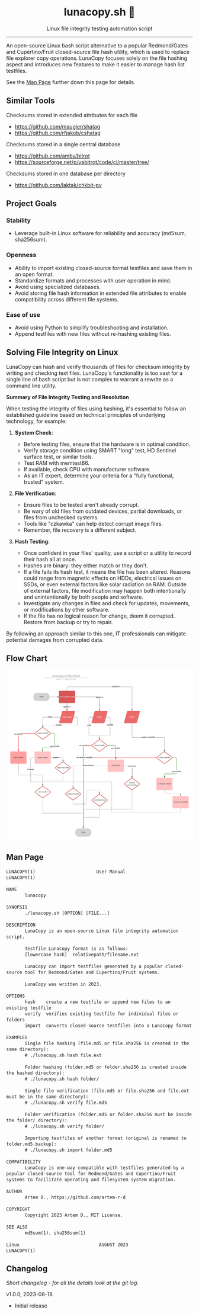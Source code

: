 <div align="center">
<h1>lunacopy.sh 🌙</h1>

<p>Linux file integrity testing automation script</p>
</div>

---

An open-source Linux bash script alternative to a popular Redmond/Gates and Cupertino/Fruit closed-source file hash utility, which is used to replace file explorer copy operations. LunaCopy focuses solely on the file hashing aspect and introduces new features to make it easier to manage hash list testfiles.

See the [Man Page](#man-page) further down this page for details.

Similar Tools
-------------

Checksums stored in extended attributes for each file
* https://github.com/maugier/shatag
* https://github.com/rfjakob/cshatag

Checksums stored in a single central database
* https://github.com/ambv/bitrot
* https://sourceforge.net/p/yabitrot/code/ci/master/tree/

Checksums stored in one database per directory
* https://github.com/laktak/chkbit-py

Project Goals
----------------
### Stability
* Leverage built-in Linux software for reliability and accuracy (md5sum, sha256sum).
### Openness
* Ability to import existing closed-source format testfiles and save them in an open format.
* Standardize formats and processes with user operation in mind.
* Avoid using specialized databases.
* Avoid storing file hash information in extended file attributes to enable compatibility across different file systems.
### Ease of use
* Avoid using Python to simplify troubleshooting and installation. 
* Append testfiles with new files without re-hashing existing files.

Solving File Integrity on Linux
-------------
LunaCopy can hash and verify thousands of files for checksum integrity by writing and checking text files. LunaCopy's functionality is too vast for a single line of bash script but is not complex to warrant a rewrite as a command line utility. 

**Summary of File Integrity Testing and Resolution**

When testing the integrity of files using hashing, it's essential to follow an established guideline based on technical principles of underlying technology, for example:

1. **System Check**: 
    - Before testing files, ensure that the hardware is in optimal condition.
    - Verify storage condition using SMART "long" test, HD Sentinel surface test, or similar tools. 
    - Test RAM with memtest86.
    - If available, check CPU with manufacturer software. 
    - As an IT expert, determine your criteria for a "fully functional, trusted" system.

2. **File Verification**: 
    - Ensure files to be tested aren't already corrupt. 
    - Be wary of old files from outdated devices, partial downloads, or files from unchecked systems. 
    - Tools like "czkawka" can help detect corrupt image files. 
    - Remember, file recovery is a different subject.

3. **Hash Testing**: 
    - Once confident in your files' quality, use a script or a utility to record their hash all at once.
    - Hashes are binary: they either match or they don't. 
    - If a file fails its hash test, it means the file has been altered. Reasons could range from magnetic effects on HDDs, electrical issues on SSDs, or even external factors like solar radiation on RAM. Outside of external factors, file modification may happen both intentionally and unintentionally by both people and software.
    - Investigate any changes in files and check for updates, movements, or modifications by other software. 
    - If the file has no logical reason for change, deem it corrupted. Restore from backup or try to repair.

By following an approach similar to this one, IT professionals can mitigate potential damages from corrupted data.

Flow Chart
--------
![Flow Chart](https://raw.githubusercontent.com/artem-r-d/lunacopy/main/flowchart.png)

Man Page
--------

```
LUNACOPY(1)                       User Manual                       LUNACOPY(1)

NAME
       lunacopy

SYNOPSIS
       ./lunacopy.sh [OPTION] [FILE...]

DESCRIPTION
       LunaCopy is an open-source Linux file integrity automation script.

       Testfile LunaCopy format is as follows:
       [lowercase hash]  relativepath/filename.ext

       LunaCopy can import testfiles generated by a popular closed-source tool for Redmond/Gates and Cupertino/Fruit systems.

       LunaCopy was written in 2023.

OPTIONS
       hash    create a new testfile or append new files to an existing testfile
       verify  verifies existing testfile for individual files or folders
       import  converts closed-source testfiles into a LunaCopy format

EXAMPLES
       Single file hashing (file.md5 or file.sha256 is created in the same directory):
       # ./lunacopy.sh hash file.ext

       Folder hashing (folder.md5 or folder.sha256 is created inside the hashed directory):
       # ./lunacopy.sh hash folder/
       
       Single file verification (file.md5 or file.sha256 and file.ext must be in the same directory):
       # ./lunacopy.sh verify file.md5

       Folder verification (folder.md5 or folder.sha256 must be inside the folder/ directory):
       # ./lunacopy.sh verify folder/

       Importing testfiles of another format (original is renamed to folder.md5.backup):
       # ./lunacopy.sh import folder.md5

COMPATIBILITY
       LunaCopy is one-way compatible with testfiles generated by a popular closed-source tool for Redmond/Gates and Cupertino/Fruit systems to facilitate operating and filesystem system migration.

AUTHOR
       Artem D., https://github.com/artem-r-d

COPYRIGHT
       Copyright 2023 Artem D., MIT License.

SEE ALSO
       md5sum(1), sha256sum(1)

Linux                              AUGUST 2023                         LUNACOPY(1)
```
Changelog
---------

*Short changelog - for all the details look at the git log.*

v1.0.0, 2023-08-18
* Initial release

